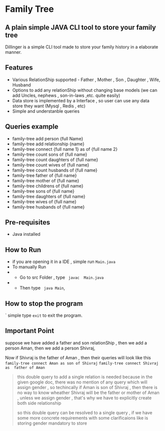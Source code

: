 # Family Tree
## A plain simple JAVA CLI tool to store your family tree

Dillinger is a simple CLI tool made to store your family history in a elaborate manner.

## Features

- Various RelationShip supported - Father , Mother , Son , Daughter , Wife, Husband
- Options to add any  relationShip without changing base models (we can add Uncles, nephews , son-in-laws ,etc. quite easily)
- Data store is implemented by a Interface , so user can use any data store they want (Mysql , Redis , etc)
- Simple and understanble queries

## Queries example
- family-tree add person {full Name}
- family-tree add relationship {name}
- family-tree connect {full name 1} as <relationship> of {full name 2}
- family-tree count sons of {full name}
- family-tree count daughters of {full name}
- family-tree count wives of {full name}
- family-tree count husbands of {full name}
- family-tree father of {full name}
- family-tree mother of {full name}
- family-tree childrens of {full name}
- family-tree sons of {full name}
- family-tree daughters of {full name}
- family-tree wives of {full name}
- family-tree husbands of {full name}


## Pre-requisites
- Java installed
## How to Run

- if you are opening it in a IDE , simple run ``` Main.java ```
- To manually Run
-  - Go to src Folder ,  type ```  javac  Main.java ```
-  - Then type ```  java Main ```,

## How to stop the program
` simple type ``` exit ``` to exit the program.

## Important Point
suppose we have added a father and son relationShip ,
then we add a person Aman,
then we add a person Shivraj,

Now if Shivraj is the father of Aman ,  then their queries will look like this
``` family-tree connect Aman as son of Shivraj ```
``` family-tree connect Shivraj as  father of Aman ```

>this double query to add a single relation is needed because in the given google doc,
> there was no mention of any query which will assign gender , so techincally if Aman is son of Shivraj , then there is no
> way to know wheather Shivraj will be the father or mother of Aman , unless we assign gender , that's why we have to explicitly create both side relationship
>
>
>
> so this double query can be resolved to a single query , if we have some more concrete requirements with some clarificaions
> like is storing gender mandatory to store

